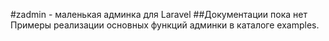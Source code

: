 #zadmin - маленькая админка для Laravel
##Документации пока нет
Примеры реализации основных функций админки в каталоге examples.

